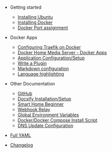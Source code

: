 - Getting started

  - [Installing Ubuntu](Installing-Ubuntu.md)
  - [Installing Docker](Installing-Docker.md)
  - [Docker Port assignment](docker-ports.md)

- Docker Apps

  - [Configuring Traefik on Docker](docker-traefik.md)
  - [Docker Home Media Server - Docker Apps](docker-apps.md)
  - [Application Configuration/Setup](apps-config.md)
  - [Write a Plugin](write-a-plugin.md)
  - [Markdown configuration](markdown.md)
  - [Language highlighting](language-highlight.md)

- Other Documentation

  - [GitHub](deploy.md)
  - [Docsify Installation/Setup](helpers.md)
  - [Smart Home Beginner](smarthomebeginner.md)
  - [Webhook Relay](cdn.md)
  - [Global Environment Variables](pwa.md)
  - [Docker/Docker Compose Install Script](docker_install.sh)
  - [DNS Update Configuration](dnsupdateflow.md)

- [Full YAML](awesome.md)
- [Changelog](changelog.md)
